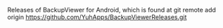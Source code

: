 Releases of BackupViewer for Android, which is found at git remote add origin https://github.com/YuhApps/BackupViewerReleases.git
